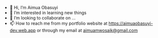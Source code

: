 - 👋 Hi, I’m Aimua Obasuyi
- 👀 I’m interested in learning new things
- 💞️ I’m looking to collaborate on ...
- 📫 How to reach me from my portfolio website at https://aimuaobasuyi-dev.web.app or through my email at aimuamwosaik@gmail.com

<!---
Aimua-Obasuyi/Aimua-Obasuyi is a ✨ special ✨ repository because its `README.md` (this file) appears on your GitHub profile.
You can click the Preview link to take a look at your changes.
--->
